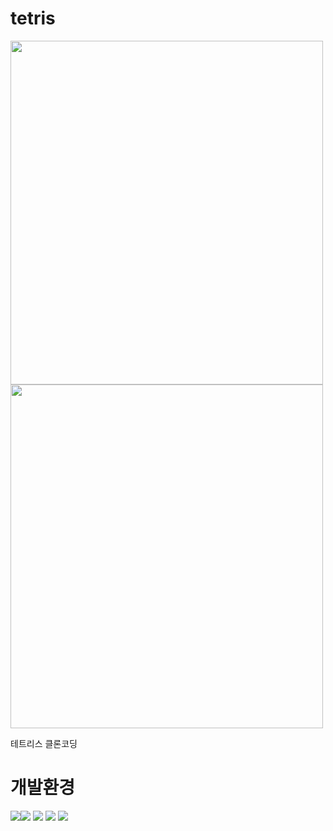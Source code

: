 # tetris

<div style="margin:0 auto">
<img src="https://user-images.githubusercontent.com/111833798/230324348-ca7adfbf-19d3-44b5-b84b-8905202ae962.png" width="500" height="550"><img src="https://user-images.githubusercontent.com/111833798/230323595-74208086-6fff-4f0b-9284-c3774e549337.png" width="500" height="550">
</div>

테트리스 클론코딩

# 개발환경

<img src="https://img.shields.io/badge/HTML5-E34F26?style=for-the-badge&logo=HTML5&logoColor=white"><img src="https://img.shields.io/badge/CSS3-1572B6?style=for-the-badge&logo=CSS3&logoColor=white">
<img src="https://img.shields.io/badge/JS-F7DF1E?style=for-the-badge&logo=JavaScript&logoColor=white">
<img src="https://img.shields.io/badge/jQuery-0769AD?style=for-the-badge&logo=jQuery&logoColor=white">
<img src="https://img.shields.io/badge/Visual Studio-007ACC?style=for-the-badge&logo=Visual Studio&logoColor=white">



